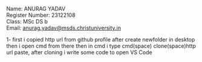 Name: ANURAG YADAV   
Register Number: 23122108   
Class: MSc DS b   
Email: anurag.yadav@msds.christuniversity.in




  1- first i copied http url from github profile after create newfolder in desktop then  i open cmd from there then in cmd i type cmd(space) clone(space)http url paste,
    after cloning i write some code to open VS Code